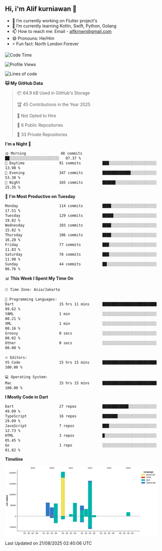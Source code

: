 ## Hi, i'm Alif kurniawan 👋

- 🔭 I’m currently working on Flutter project's
- 🌱 I’m currently learning Kotlin, Swift, Python, Golang
- 📫 How to reach me: Email - alfkrnwn@gmail.com
- 😄 Pronouns: He/Him
- ⚡ Fun fact: North London Forever

<!--START_SECTION:waka-->
![Code Time](http://img.shields.io/badge/Code%20Time-210%20hrs%2051%20mins-blue)

![Profile Views](http://img.shields.io/badge/Profile%20Views-21-blue)

![Lines of code](https://img.shields.io/badge/From%20Hello%20World%20I%27ve%20Written-701.4%20thousand%20lines%20of%20code-blue)

**🐱 My GitHub Data** 

> 📦 64.9 kB Used in GitHub's Storage 
 > 
> 🏆 45 Contributions in the Year 2025
 > 
> 🚫 Not Opted to Hire
 > 
> 📜 6 Public Repositories 
 > 
> 🔑 33 Private Repositories 
 > 
**I'm a Night 🦉** 

```text
🌞 Morning                48 commits          ██░░░░░░░░░░░░░░░░░░░░░░░   07.37 % 
🌆 Daytime                91 commits          ███░░░░░░░░░░░░░░░░░░░░░░   13.98 % 
🌃 Evening                347 commits         █████████████░░░░░░░░░░░░   53.30 % 
🌙 Night                  165 commits         ██████░░░░░░░░░░░░░░░░░░░   25.35 % 
```
📅 **I'm Most Productive on Tuesday** 

```text
Monday                   114 commits         ████░░░░░░░░░░░░░░░░░░░░░   17.51 % 
Tuesday                  129 commits         █████░░░░░░░░░░░░░░░░░░░░   19.82 % 
Wednesday                103 commits         ████░░░░░░░░░░░░░░░░░░░░░   15.82 % 
Thursday                 106 commits         ████░░░░░░░░░░░░░░░░░░░░░   16.28 % 
Friday                   77 commits          ███░░░░░░░░░░░░░░░░░░░░░░   11.83 % 
Saturday                 78 commits          ███░░░░░░░░░░░░░░░░░░░░░░   11.98 % 
Sunday                   44 commits          ██░░░░░░░░░░░░░░░░░░░░░░░   06.76 % 
```


📊 **This Week I Spent My Time On** 

```text
🕑︎ Time Zone: Asia/Jakarta

💬 Programming Languages: 
Dart                     15 hrs 11 mins      █████████████████████████   99.62 % 
YAML                     1 min               ░░░░░░░░░░░░░░░░░░░░░░░░░   00.21 % 
XML                      1 min               ░░░░░░░░░░░░░░░░░░░░░░░░░   00.16 % 
Groovy                   0 secs              ░░░░░░░░░░░░░░░░░░░░░░░░░   00.02 % 
Other                    0 secs              ░░░░░░░░░░░░░░░░░░░░░░░░░   00.00 % 

🔥 Editors: 
VS Code                  15 hrs 15 mins      █████████████████████████   100.00 % 

💻 Operating System: 
Mac                      15 hrs 15 mins      █████████████████████████   100.00 % 
```

**I Mostly Code in Dart** 

```text
Dart                     27 repos            ████████████░░░░░░░░░░░░░   49.09 % 
TypeScript               16 repos            ███████░░░░░░░░░░░░░░░░░░   29.09 % 
JavaScript               7 repos             ███░░░░░░░░░░░░░░░░░░░░░░   12.73 % 
HTML                     3 repos             █░░░░░░░░░░░░░░░░░░░░░░░░   05.45 % 
Go                       1 repo              ░░░░░░░░░░░░░░░░░░░░░░░░░   01.82 % 
```



**Timeline**

![Lines of Code chart](https://raw.githubusercontent.com/awanderer11/awanderer11/main/assets/bar_graph.png)


 Last Updated on 21/08/2025 02:40:06 UTC
<!--END_SECTION:waka-->
